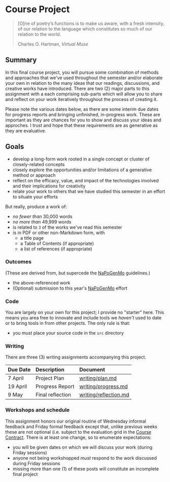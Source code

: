 # Course Project

> [O]ne of poetry’s functions is to make us aware, with a fresh intensity, 
> of our relation to the language which constitutes so much of our relation 
> to the world.
>
> Charles O. Hartman, _Virtual Muse_

## Summary

In this final course project, you will pursue some combination of methods and approaches 
that we've used throughout the semester and/or elaborate your own in relation to the many 
ideas that our readings, discussions, and creative works have introduced. There are two (2) 
major parts to this assignment with a each comprising sub-parts which will allow you to share 
and reflect on your work iteratively throughout the process of creating it.

Please note the various dates below, as there are some interim due dates for progress reports
and bringing unfinished, in-progress work. These are important as they are chances for you to
show and discuss your ideas and approches. I trust and hope that these requirements are as generative
as they are evaluative.

## Goals

* develop a long-form work rooted in a single concept or cluster of closely-related concepts
* closely explore the opportunities and/or limitations of a generative method or approach
* reflect on the efficacy, value, and impact of the technologies involved and their implications for creativity
* relate your work to others that we have studied this semester in an effort to situate your efforts

But really, produce a work of:

*  _no fewer than_ 30,000 words
* _no more than_ 49,999 words
* is related to `3` of the works we've read this semester
* is in PDF or other non-Markdown form, with
  * a title page
  * a Table of Contents (if appropriate)
  * a list of references (if appropriate)

### Outcomes

(These are derived from, but supercede the [NaPoGenMo](https://github.com/NaPoGenMo/NaPoGenMo2023) guidelines.)

* the above-referenced work
* (Optional) submission to this year's [NaPoGenMo](https://github.com/NaPoGenMo/NaPoGenMo2023) effort

### Code

You are largely on your own for this project; I provide no "starter" here. This means you area free to innovate and
include tools we _haven't_ used to date or to bring tools in from other projects. The only rule is that:

* you must place your source code in the `src` directory

### Writing

There are three (3) writing assignments accompanying this project.

|Due Date |Description |Document |
|:--------|:-----------|:--------|
|7 April  |Project Plan |[writing/plan.md](writing/plan.md) |
|19 April |Progress Report |[writing/progress.md](writing/progress.md) |
|9 May    |Final reflection|[writing/reflection.md](writing/reflection.md) |

### Workshops and schedule

This assignment honors our original routine of Wednesday informal feedback and Friday formal feedback except that, unlike
previous weeks these are not optional (i.e. subject to the evaluation grid in the [Course Contract](https://github.com/allegheny-college-infm-350-spr-2023/course-materials/blob/main/CODE_OF_CONDUCT.md). There is at least one change, so to enumerate expectations:

* you will be given dates on which we will discuss your work (during Friday sessions)
* anyone not being workshopped _must_ respond to the work discussed during Friday sessions
* missing more than one (1) of these posts will constitute an incomplete final project

